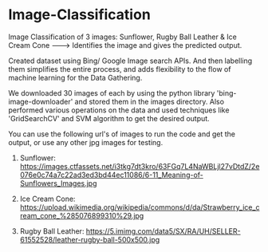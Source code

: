 # Image-Classification

Image Classification of 3 images: Sunflower, Rugby Ball Leather & Ice Cream Cone --->
Identifies the image and gives the predicted output.

Created dataset using Bing/ Google Image search APIs.
And then labelling them simplifies the entire process, and adds flexibility to the flow of machine learning for the Data Gathering.

We downloaded 30 images of each by using the python library 'bing-image-downloader' and stored them in the images directory.
Also performed various operations on the data and used techniques like 'GridSearchCV' and SVM algorithm to get the desired output.

You can use the following url's of images to run the code and get the output, or use any other jpg images for testing.

1. Sunflower: https://images.ctfassets.net/i3tkg7dt3kro/63FGq7L4NaWBLjl27vDtdZ/2e076e0c74a7c22ad3ed3bd44ec11086/6-11_Meaning-of-Sunflowers_Images.jpg

2. Ice Cream Cone: https://upload.wikimedia.org/wikipedia/commons/d/da/Strawberry_ice_cream_cone_%285076899310%29.jpg

3. Rugby Ball Leather: https://5.imimg.com/data5/SX/RA/UH/SELLER-61552528/leather-rugby-ball-500x500.jpg
